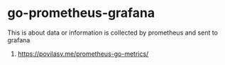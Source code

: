 # go-prometheus-grafana
This is about data or information is collected by prometheus and sent to grafana


1. https://povilasv.me/prometheus-go-metrics/
